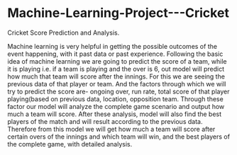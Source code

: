 # Machine-Learning-Project---Cricket
Cricket Score Prediction and Analysis.

Machine learning is very helpful in getting the possible outcomes of the event happening, with it past data or past experience. Following the basic idea of machine learning we are going to predict the score of a team, while it is playing i.e. if a team is playing and the over is 6, out model will predict how much that team will score after the innings. For this we are seeing the previous data of that player or team. And the factors through which we will try to predict the score are- ongoing over, run rate, total score of that player playing(based on previous data, location, opposition team. Through these factor our model will analyze the complete game scenario and output how much a team will score.
After these analysis, model will also find the best players of the match and will result according to the previous data. Therefore  from this model we will get how much a team will score after certain overs of the innings and which team will win, and the best players of the complete game, with detailed analysis. 


